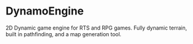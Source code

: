 DynamoEngine
============

2D Dynamic game engine for RTS and RPG games. Fully dynamic terrain, built in pathfinding, and a map generation tool.